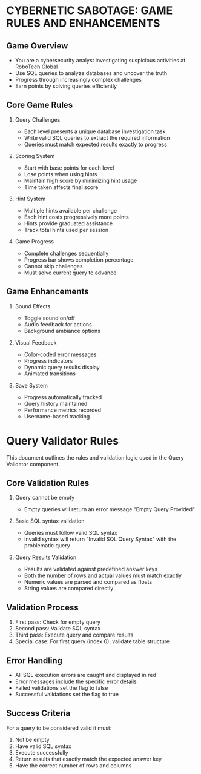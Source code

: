 # CYBERNETIC SABOTAGE: GAME RULES AND ENHANCEMENTS

## Game Overview
- You are a cybersecurity analyst investigating suspicious activities at RoboTech Global
- Use SQL queries to analyze databases and uncover the truth
- Progress through increasingly complex challenges
- Earn points by solving queries efficiently

## Core Game Rules

1. Query Challenges
   - Each level presents a unique database investigation task
   - Write valid SQL queries to extract the required information
   - Queries must match expected results exactly to progress

2. Scoring System
   - Start with base points for each level
   - Lose points when using hints
   - Maintain high score by minimizing hint usage
   - Time taken affects final score

3. Hint System
   - Multiple hints available per challenge
   - Each hint costs progressively more points
   - Hints provide graduated assistance
   - Track total hints used per session

4. Game Progress
   - Complete challenges sequentially
   - Progress bar shows completion percentage
   - Cannot skip challenges
   - Must solve current query to advance

## Game Enhancements

1. Sound Effects
   - Toggle sound on/off
   - Audio feedback for actions
   - Background ambiance options

2. Visual Feedback
   - Color-coded error messages
   - Progress indicators
   - Dynamic query results display
   - Animated transitions

3. Save System
   - Progress automatically tracked
   - Query history maintained
   - Performance metrics recorded
   - Username-based tracking


# Query Validator Rules

This document outlines the rules and validation logic used in the Query Validator component.

## Core Validation Rules

1. Query cannot be empty
   - Empty queries will return an error message "Empty Query Provided"

2. Basic SQL syntax validation
   - Queries must follow valid SQL syntax
   - Invalid syntax will return "Invalid SQL Query Syntax" with the problematic query

3. Query Results Validation
   - Results are validated against predefined answer keys
   - Both the number of rows and actual values must match exactly
   - Numeric values are parsed and compared as floats
   - String values are compared directly

## Validation Process

1. First pass: Check for empty query
2. Second pass: Validate SQL syntax
3. Third pass: Execute query and compare results
4. Special case: For first query (index 0), validate table structure

## Error Handling

- All SQL execution errors are caught and displayed in red
- Error messages include the specific error details
- Failed validations set the flag to false
- Successful validations set the flag to true

## Success Criteria

For a query to be considered valid it must:
1. Not be empty
2. Have valid SQL syntax
3. Execute successfully
4. Return results that exactly match the expected answer key
5. Have the correct number of rows and columns
